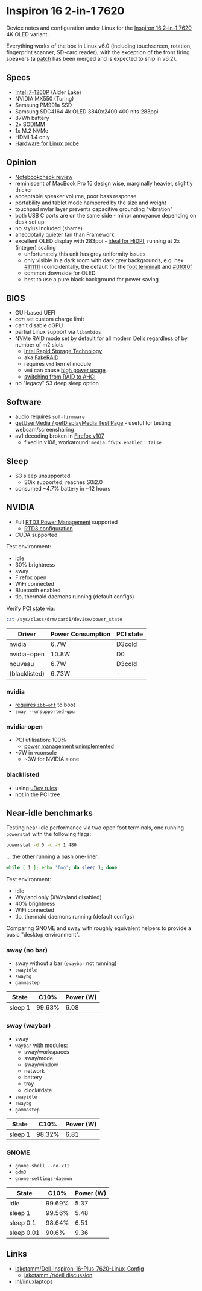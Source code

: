 # Inspiron 16 2-in-1 7620

Device notes and configuration under Linux for the [Inspiron 16 2-in-1 7620](https://www.dell.com/en-uk/shop/laptops/inspiron-16-2-in-1-laptop/spd/inspiron-16-7620-2-in-1-laptop/cn76201sc) 4K OLED variant.

Everything works of the box in Linux v6.0 (including touchscreen, rotation, fingerprint scanner, SD-card reader), with the exception of the front firing speakers (a [patch](https://github.com/tiwai/sound/commit/2912cdda734d9136615ed05636d9fcbca2a7a3c5) has been merged and is expected to ship in v6.2).

## Specs

- [Intel i7-1260P](https://ark.intel.com/content/www/us/en/ark/products/226254/intel-core-i71260p-processor-18m-cache-up-to-4-70-ghz.html) (Alder Lake)
- NVIDIA MX550 (Turing)
- Samsung PM991a SSD
- Samsung SDC4164 4k OLED 3840x2400 400 nits 283ppi
- 87Wh battery
- 2x SODIMM
- 1x M.2 NVMe
- HDMI 1.4 only
- [Hardware for Linux probe](https://linux-hardware.org/?probe=3e34521c45)

## Opinion

- [Notebookcheck review](https://www.notebookcheck.net/Dell-Inspiron-16-7620-2-in-1-convertible-review-Mylar-and-aluminum-chassis.628030.0.html)
- reminiscent of MacBook Pro 16 design wise, marginally heavier, slightly thicker
- acceptable speaker volume, poor bass response
- portability and tablet mode hampered by the size and weight
- touchpad mylar layer prevents capacitive grounding "vibration"
- both USB C ports are on the same side - minor annoyance depending on desk set up
- no stylus included (shame)
- anecdotally quieter fan than Framework
- excellent OLED display with 283ppi - [ideal for HiDPI](https://github.com/cassidyjames/dippi/blob/0703424c3d541f581bd83d519da365cfd8566dda/dpi.md), running at 2x (integer) scaling
  - unfortunately this unit has grey uniformity issues
  - only visible in a dark room with dark grey backgrounds, e.g. hex [#111111](http://color.aurlien.net/#111111) (coincidentally, the default for the [foot terminal](https://codeberg.org/dnkl/foot)) and [#0f0f0f](http://color.aurlien.net/#0f0f0f)
  - common downside for OLED
  - best to use a pure black background for power saving

## BIOS

- GUI-based UEFI
- _can_ set custom charge limit
- can’t disable dGPU
- partial Linux support via `libsmbios`
- NVMe RAID mode set by default for all modern Dells regardless of by number of m2 slots
  - [Intel Rapid Storage Technology](https://en.m.wikipedia.org/wiki/Intel_Rapid_Storage_Technology)
  - aka [FakeRAID](https://wiki.archlinux.org/title/RAID#Implementation)
  - requires `vmd` kernel module
  - `vmd` can cause [high power usage](<https://wiki.archlinux.org/title/Dell_XPS_13_Plus_(9320)#Cannot_enter_S0ix_causing_high_power_usage>)
  - [switching from RAID to AHCI](https://gist.github.com/chenxiaolong/4beec93c464639a19ad82eeccc828c63#switching-from-raid-to-ahci)
- no "legacy" S3 deep sleep option

## Software

- audio requires `sof-firmware`
- [getUserMedia / getDisplayMedia Test Page](https://mozilla.github.io/webrtc-landing/gum_test.html) - useful for testing webcam/screensharing
- av1 decoding broken in [Firefox v107](https://bugzilla.mozilla.org/show_bug.cgi?id=1793507)
  - fixed in v108, workaround: `media.ffvpx.enabled: false`

## Sleep

- S3 sleep unsupported
  - S0ix supported, reaches S0i2.0
- consumed ~4.7% battery in ~12 hours

## NVIDIA

- Full [RTD3 Power Management](https://download.nvidia.com/XFree86/Linux-x86_64/525.60.11/README/dynamicpowermanagement.html) supported
  - [RTD3 configuration](<https://wiki.archlinux.org/title/PRIME#PCI-Express_Runtime_D3_(RTD3)_Power_Management>)
- CUDA supported

Test environment:

- idle
- 30% brightness
- sway
- Firefox open
- WiFi connected
- Bluetooth enabled
- tlp, thermald daemons running (default configs)

Verify [PCI state](https://docs.kernel.org/power/pci.html#native-pci-power-management) via:

```sh
cat /sys/class/drm/card1/device/power_state
```

| Driver        | Power Consumption | PCI state |
| ------------- | ----------------- | --------- |
| nvidia        | 6.7W              | D3cold    |
| nvidia-open   | 10.8W             | D0        |
| nouveau       | 6.7W              | D3cold    |
| (blacklisted) | 6.73W             | -         |

### nvidia

- [requires `ibt=off`](https://bugs.archlinux.org/task/74886) to boot
- `sway --unsupported-gpu`

### nvidia-open

- PCI utilisation: 100%
  - [power management unimplemented](https://github.com/NVIDIA/open-gpu-kernel-modules/issues/314)
- ~7W in vconsole
  - ~3W for NVIDIA alone

### blacklisted

- using [uDev rules](https://wiki.archlinux.org/title/Hybrid_graphics#Using_udev_rules)
- not in the PCI tree

## Near-idle benchmarks

Testing near-idle performance via two open foot terminals, one running `powerstat` with the following flags:

```sh
powerstat -d 0 -c -H 1 480
```

... the other running a bash one-liner:

```sh
while [ 1 ]; echo 'foo'; do sleep 1; done
```

Test environment:

- idle
- Wayland only (XWayland disabled)
- 40% brightness
- WiFi connected
- tlp, thermald daemons running (default configs)

Comparing GNOME and sway with roughly equivalent helpers to provide a basic "desktop environment".

### sway (no bar)

- sway without a bar (`swaybar` not running)
- `swayidle`
- `swaybg`
- `gammastep`

| State   | C10%   | Power (W) |
| ------- | ------ | --------- |
| sleep 1 | 99.63% | 6.08      |

### sway (waybar)

- sway
- `waybar` with modules:
  - sway/workspaces
  - sway/mode
  - sway/window
  - network
  - battery
  - tray
  - clock#date
- `swayidle`
- `swaybg`
- `gammastep`

| State   | C10%   | Power (W) |
| ------- | ------ | --------- |
| sleep 1 | 98.32% | 6.81      |

### GNOME

- `gnome-shell --no-x11`
- `gdm3`
- `gnome-settings-daemon`

| State      | C10%   | Power (W) |
| ---------- | ------ | --------- |
| idle       | 99.69% | 5.37      |
| sleep 1    | 99.56% | 5.48      |
| sleep 0.1  | 98.64% | 6.51      |
| sleep 0.01 | 90.6%  | 9.36      |

## Links

- [lakotamm/Dell-Inspiron-16-Plus-7620-Linux-Config](https://github.com/lakotamm/Dell-Inspiron-16-Plus-7620-Linux-Config)
  - [lakotamm /r/dell discussion](https://old.reddit.com/r/Dell/comments/w30svq/freshly_new_inspiron_16_plus_7620_with_i7_and_rtx/)
- [lhl/linuxlaptops](https://github.com/lhl/linuxlaptops)

